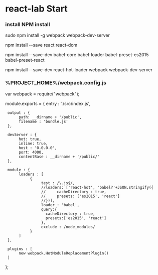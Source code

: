 # react-lab Start
### install NPM install
sudo npm install -g webpack webpack-dev-server

npm install --save react react-dom

npm install --save-dev babel-core babel-loader babel-preset-es2015 babel-preset-react

npm install --save-dev react-hot-loader webpack webpack-dev-server

### %PROJECT_HOME%/webpack.config.js

var webpack = require("webpack");

module.exports = {
     entry : './src/index.js',

     output : {
          path: __dirname + '/public',
          filename : 'bundle.js'
     },

     devServer : {
          hot: true,
          inline: true,
          host : '0.0.0.0',
          port: 4000,
          contentBase : __dirname + '/public/'
     },

     module : {
          loaders : [
               {
                    test : /\.js$/,
                    //loaders: ['react-hot', 'babel?'+JSON.stringify({
                    //     cacheDirectory : true,
                    //     presets: ['es2015', 'react']
                    //})],
                    loader : 'babel',
                    query:{
                      cacheDirectory : true,
                      presets:['es2015', 'react']
                    },
                    exclude : /node_modules/
               }
          ]
     },

     plugins : [
          new webpack.HotModuleReplacementPlugin()
     ]
};
